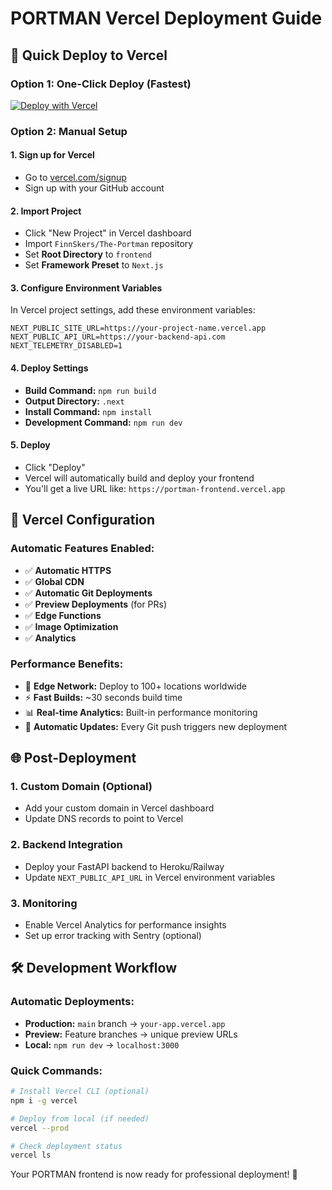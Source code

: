 # PORTMAN Vercel Deployment Guide

## 🚀 Quick Deploy to Vercel

### Option 1: One-Click Deploy (Fastest)
[![Deploy with Vercel](https://vercel.com/button)](https://vercel.com/new/clone?repository-url=https://github.com/FinnSkers/The-Portman&project-name=portman-frontend&root-directory=frontend)

### Option 2: Manual Setup

#### 1. Sign up for Vercel
- Go to [vercel.com/signup](https://vercel.com/signup)
- Sign up with your GitHub account

#### 2. Import Project
- Click "New Project" in Vercel dashboard
- Import `FinnSkers/The-Portman` repository
- Set **Root Directory** to `frontend`
- Set **Framework Preset** to `Next.js`

#### 3. Configure Environment Variables
In Vercel project settings, add these environment variables:
```
NEXT_PUBLIC_SITE_URL=https://your-project-name.vercel.app
NEXT_PUBLIC_API_URL=https://your-backend-api.com
NEXT_TELEMETRY_DISABLED=1
```

#### 4. Deploy Settings
- **Build Command:** `npm run build`
- **Output Directory:** `.next`
- **Install Command:** `npm install`
- **Development Command:** `npm run dev`

#### 5. Deploy
- Click "Deploy"
- Vercel will automatically build and deploy your frontend
- You'll get a live URL like: `https://portman-frontend.vercel.app`

## 🔧 Vercel Configuration

### Automatic Features Enabled:
- ✅ **Automatic HTTPS**
- ✅ **Global CDN**
- ✅ **Automatic Git Deployments**
- ✅ **Preview Deployments** (for PRs)
- ✅ **Edge Functions**
- ✅ **Image Optimization**
- ✅ **Analytics**

### Performance Benefits:
- 🚀 **Edge Network:** Deploy to 100+ locations worldwide
- ⚡ **Fast Builds:** ~30 seconds build time
- 📊 **Real-time Analytics:** Built-in performance monitoring
- 🔄 **Automatic Updates:** Every Git push triggers new deployment

## 🌐 Post-Deployment

### 1. Custom Domain (Optional)
- Add your custom domain in Vercel dashboard
- Update DNS records to point to Vercel

### 2. Backend Integration
- Deploy your FastAPI backend to Heroku/Railway
- Update `NEXT_PUBLIC_API_URL` in Vercel environment variables

### 3. Monitoring
- Enable Vercel Analytics for performance insights
- Set up error tracking with Sentry (optional)

## 🛠️ Development Workflow

### Automatic Deployments:
- **Production:** `main` branch → `your-app.vercel.app`
- **Preview:** Feature branches → unique preview URLs
- **Local:** `npm run dev` → `localhost:3000`

### Quick Commands:
```bash
# Install Vercel CLI (optional)
npm i -g vercel

# Deploy from local (if needed)
vercel --prod

# Check deployment status
vercel ls
```

Your PORTMAN frontend is now ready for professional deployment! 🎉
